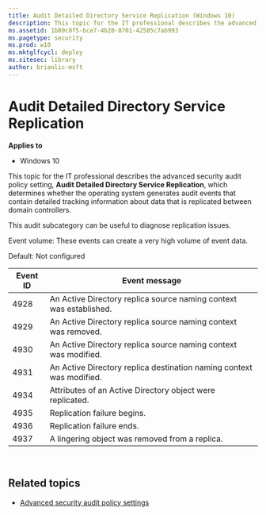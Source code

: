 ```yaml
---
title: Audit Detailed Directory Service Replication (Windows 10)
description: This topic for the IT professional describes the advanced security audit policy setting, Audit Detailed Directory Service Replication, which determines whether the operating system generates audit events that contain detailed tracking information about data that is replicated between domain controllers.
ms.assetid: 1b89c8f5-bce7-4b20-8701-42585c7ab993
ms.pagetype: security
ms.prod: w10
ms.mktglfcycl: deploy
ms.sitesec: library
author: brianlic-msft
---
```


# Audit Detailed Directory Service Replication

**Applies to**
-   Windows 10

This topic for the IT professional describes the advanced security audit policy setting, **Audit Detailed Directory Service Replication**, which determines whether the operating system generates audit events that contain detailed tracking information about data that is replicated between domain controllers.

This audit subcategory can be useful to diagnose replication issues.

Event volume: These events can create a very high volume of event data.

Default: Not configured

| Event ID | Event message |
| - | - |
| 4928 | An Active Directory replica source naming context was established. | 
| 4929 | An Active Directory replica source naming context was removed. | 
| 4930 | An Active Directory replica source naming context was modified. | 
| 4931 | An Active Directory replica destination naming context was modified. | 
| 4934 | Attributes of an Active Directory object were replicated. | 
| 4935 | Replication failure begins. | 
| 4936 | Replication failure ends. | 
| 4937 | A lingering object was removed from a replica. | 
 
## Related topics

- [Advanced security audit policy settings](advanced-security-audit-policy-settings.md)
 
 
